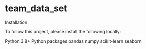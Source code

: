 # team_data_set




Installation

To follow this project, please install the following locally:

Python 3.8+
Python packages
pandas
numpy
scikit-learn
seaborn
